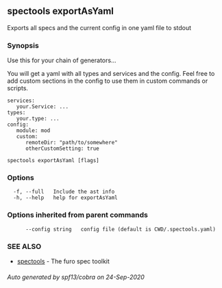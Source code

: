 ## spectools exportAsYaml

Exports all specs and the current config in one yaml file to stdout

### Synopsis

Use this for your chain of generators...
	
You will get a yaml with all types and services and the config.
Feel free to add custom sections in the config to use them in custom commands or scripts.

    services:
       your.Service: ...
    types:
       your.type: ...
    config:
       module: mod
       custom:
          remoteDir: "path/to/somewhere"
          otherCustomSetting: true
    



```
spectools exportAsYaml [flags]
```

### Options

```
  -f, --full   Include the ast info
  -h, --help   help for exportAsYaml
```

### Options inherited from parent commands

```
      --config string   config file (default is CWD/.spectools.yaml)
```

### SEE ALSO

* [spectools](spectools.md)	 - The furo spec toolkit

###### Auto generated by spf13/cobra on 24-Sep-2020
